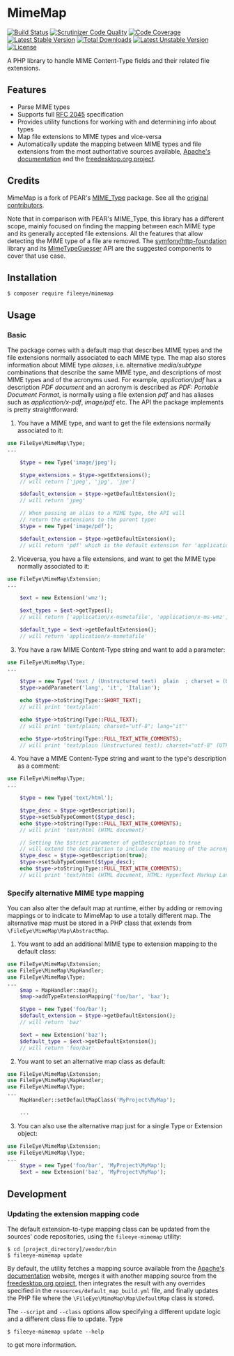 # MimeMap

[![Build Status](https://secure.travis-ci.org/FileEye/MimeMap.png?branch=master)](https://travis-ci.org/FileEye/MimeMap)
[![Scrutinizer Code Quality](https://scrutinizer-ci.com/g/FileEye/MimeMap/badges/quality-score.png?b=master)](https://scrutinizer-ci.com/g/FileEye/MimeMap/?branch=master)
[![Code Coverage](https://scrutinizer-ci.com/g/FileEye/MimeMap/badges/coverage.png?b=master)](https://scrutinizer-ci.com/g/FileEye/MimeMap/?branch=master)
[![Latest Stable Version](https://poser.pugx.org/fileeye/mimemap/v/stable)](https://packagist.org/packages/fileeye/mimemap)
[![Total Downloads](https://poser.pugx.org/fileeye/mimemap/downloads)](https://packagist.org/packages/fileeye/mimemap)
[![Latest Unstable Version](https://poser.pugx.org/fileeye/mimemap/v/unstable)](https://packagist.org/packages/fileeye/mimemap)
[![License](https://poser.pugx.org/fileeye/mimemap/license)](https://packagist.org/packages/fileeye/mimemap)

A PHP library to handle MIME Content-Type fields and their related file extensions.


## Features

- Parse MIME types
- Supports full [RFC 2045](https://www.ietf.org/rfc/rfc2045.txt) specification
- Provides utility functions for working with and determining info about types
- Map file extensions to MIME types and vice-versa
- Automatically update the mapping between MIME types and file extensions from the
  most authoritative sources available, [Apache's documentation](http://svn.apache.org/viewvc/httpd/httpd/trunk/docs/conf/mime.types?view=log)
  and the [freedesktop.org project](http://freedesktop.org).


## Credits

MimeMap is a fork of PEAR's [MIME_Type](https://github.com/pear/MIME_Type) package.
See all the [original contributors](https://github.com/pear/MIME_Type/graphs/contributors).

Note that in comparison with PEAR's MIME_Type, this library has a different scope,
mainly focused on finding the mapping between each MIME type and its generally
accepted file extensions.
All the features that allow detecting the MIME type of a file are removed. The
[symfony/http-foundation](https://github.com/symfony/http-foundation) library and its
[MimeTypeGuesser](https://api.symfony.com/master/Symfony/Component/HttpFoundation/File/MimeType/MimeTypeGuesser.html)
API are the suggested components to cover that use case.


## Installation

```
$ composer require fileeye/mimemap
```


## Usage


### Basic

The package comes with a default map that describes MIME types and the file
extensions normally associated to each MIME type. The map also stores
information about MIME type _aliases_, i.e. alternative _media/subtype_
combinations that describe the same MIME type, and descriptions of most
MIME types and of the acronyms used. For example, _application/pdf_ has
a description _PDF document_ and an acronym is described as _PDF: Portable Document Format_,
is normally using a file extension _pdf_ and has aliases such as _application/x-pdf_,
_image/pdf_ etc.
The API the package implements is pretty straightforward:


1. You have a MIME type, and want to get the file extensions normally associated
to it:

```php
use FileEye\MimeMap\Type;
...

    $type = new Type('image/jpeg');

    $type_extensions = $type->getExtensions();
    // will return ['jpeg', 'jpg', 'jpe']

    $default_extension = $type->getDefaultExtension();
    // will return 'jpeg'

    // When passing an alias to a MIME type, the API will
    // return the extensions to the parent type:
    $type = new Type('image/pdf');

    $default_extension = $type->getDefaultExtension();
    // will return 'pdf' which is the default extension for 'application/pdf'

```

2. Viceversa, you have a file extensions, and want to get the MIME type normally
associated to it:

```php
use FileEye\MimeMap\Extension;
...

    $ext = new Extension('wmz');

    $ext_types = $ext->getTypes();
    // will return ['application/x-msmetafile', 'application/x-ms-wmz']

    $default_type = $ext->getDefaultExtension();
    // will return 'application/x-msmetafile'
```

3. You have a raw MIME Content-Type string and want to add a parameter:

```php
use FileEye\MimeMap\Type;
...

    $type = new Type('text / (Unstructured text)  plain  ; charset = (UTF8, not ASCII) utf-8');
    $type->addParameter('lang', 'it', 'Italian');

    echo $type->toString(Type::SHORT_TEXT);
    // will print 'text/plain'

    echo $type->toString(Type::FULL_TEXT);
    // will print 'text/plain; charset="utf-8"; lang="it"'

    echo $type->toString(Type::FULL_TEXT_WITH_COMMENTS);
    // will print 'text/plain (Unstructured text); charset="utf-8" (UTF8, not ASCII), lang="it" (Italian)'
```

4. You have a MIME Content-Type string and want to the type's description as a comment:

```php
use FileEye\MimeMap\Type;
...

    $type = new Type('text/html');

    $type_desc = $type->getDescription();
    $type->setSubTypeComment($type_desc);
    echo $type->toString(Type::FULL_TEXT_WITH_COMMENTS);
    // will print 'text/html (HTML document)'

    // Setting the $strict parameter of getDescription to true
    // will extend the description to include the meaning of the acronym
    $type_desc = $type->getDescription(true);
    $type->setSubTypeComment($type_desc);
    echo $type->toString(Type::FULL_TEXT_WITH_COMMENTS);
    // will print 'text/html (HTML document, HTML: HyperText Markup Language)'
```


### Specify alternative MIME type mapping


You can also alter the default map at runtime, either by adding or removing
mappings or to indicate to MimeMap to use a totally different map. The
alternative map must be stored in a PHP class that extends from
`\FileEye\MimeMap\Map\AbstractMap`.

1. You want to add an additional MIME type to extension mapping to the
default class:

```php
use FileEye\MimeMap\Extension;
use FileEye\MimeMap\MapHandler;
use FileEye\MimeMap\Type;
...
    $map = MapHandler::map();
    $map->addTypeExtensionMapping('foo/bar', 'baz');

    $type = new Type('foo/bar');
    $default_extension = $type->getDefaultExtension();
    // will return 'baz'

    $ext = new Extension('baz');
    $default_type = $ext->getDefaultExtension();
    // will return 'foo/bar'

```

2. You want to set an alternative map class as default:

```php
use FileEye\MimeMap\Extension;
use FileEye\MimeMap\MapHandler;
use FileEye\MimeMap\Type;
...
    MapHandler::setDefaultMapClass('MyProject\MyMap');

    ...
```

3. You can also use the alternative map just for a single Type or Extension
object:

```php
use FileEye\MimeMap\Extension;
use FileEye\MimeMap\Type;
...
    $type = new Type('foo/bar', 'MyProject\MyMap');
    $ext = new Extension('baz', 'MyProject\MyMap');
```


## Development


### Updating the extension mapping code

The default extension-to-type mapping class can be updated from the sources'
code repositories, using the `fileeye-mimemap` utility:

```
$ cd [project_directory]/vendor/bin
$ fileeye-mimemap update
```

By default, the utility fetches a mapping source available from the [Apache's documentation](http://svn.apache.org/viewvc/httpd/httpd/trunk/docs/conf/mime.types?view=co)
website, merges it with another mapping source from the [freedesktop.org project](https://raw.github.com/minad/mimemagic/master/script/freedesktop.org.xml),
then integrates the result with any overrides specified in the
`resources/default_map_build.yml` file, and finally updates the PHP file where
the `\FileEye\MimeMap\Map\DefaultMap` class is stored.

The `--script` and `--class` options allow specifying a different update logic
and a different class file to update. Type
```
$ fileeye-mimemap update --help
```
to get more information.
